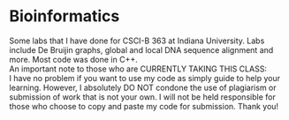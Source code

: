 # Bioinformatics
Some labs that I have done for CSCI-B 363 at Indiana University.  Labs include De Bruijin graphs, global and local DNA sequence alignment and more.  Most code was done in C++. </br>
An important note to those who are CURRENTLY TAKING THIS CLASS: </br>
I have no problem if you want to use my code as simply guide to help your learning. However, I absolutely DO NOT condone the use of plagiarism or submission of work that is not your own. I will not be held responsible for those who choose to copy and paste my code for submission. Thank you!
